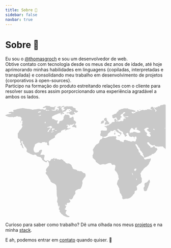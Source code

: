 ```yaml
---
title: Sobre 👥
sidebar: false
navbar: true
---
```

# Sobre 👥

Eu sou o [@thomasgroch](sobre.md) e sou um desenvolvedor de web.  
Obtive contato com tecnologia desde os meus dez anos de idade, até hoje aprimorando minhas habilidades em linguagens {copiladas, interpretadas e transpilada} e consolidando meu trabalho em desenvolvimento de projetos {corporativos à open-sources}.  
Participo na formação do produto estreitando relações com o cliente para resolver suas dores assim porporcionando uma experiência agradável a ambos os lados.  

<svg xmlns="http://www.w3.org/2000/svg"
	class="fill-current text-red-500"
	style="height: 356px; width: 100%">
	<g fill-rule="evenodd" opacity=".2"><path d="M767.763 307.928c.877-.075 2.076-.866 2.817-.149a5.908 5.908 0 01-2.817 3.115c-.618.272-1.433.173-2.076.445-1.236.507-1.89 1.793-2.965 2.67-1.075.878-2.373 1.533-3.423 2.225-1.05.693-2.471 2.003-3.707 1.039.1-1.743 1.94-1.719 2.373-3.115 0-1.039-.915-1.15-.89-2.225 2.063-1.805 5.3-3.103 5.783-6.824.222-1.644-1.112-5.191.89-5.34 2.36-.185 1.025 2.386 1.235 3.709.253.566.55 1.112.89 1.631.444 1.298.407 2.473 1.89 2.819zM753.368 316.828c-.828 2.472-4.435 3.782-6.832 5.352-.73.482-1.335 1.582-2.224 1.928-1.162.458-2.472.31-3.707.89-1.965.915-3.435 2.72-5.202 3.857s-4.238 2.67-6.178 2.818c-2.2.161-6.252-1.236-3.558-3.263a38.63 38.63 0 014.942-2.472c4.213-2.126 10.156-3.548 13.591-6.094 1.977-1.434 3.707-2.967 5.635-4.154.914-.642 2.532.965 3.533 1.138zM727.656 217.518c.47-.123.457.235.741.297-.173 2.114-1.458 3.51-4.151 3.263-1.236-.11-3.324-1.013-3.41-1.631-.272-2.126 5.498-.816 6.82-1.929zM720.428 227.605c1.075.31 5.844 3.708 4.3 5.192-.828.84-1.903-.445-3.262-.742-1.817-.395-3.213.087-4.448-.89-1.236-.976-1.755-3.51-3.262-4.944a6.695 6.695 0 00-4.152-1.484c-2.347.248-2.323 2.955-4.448 4.154-2.026-.223-3.225.37-4.745-.149s-2.47-2.62-3.855-2.818c-1.383-.198-5.078 2.472-5.634.148-.457-1.854 2.471-2.472 2.67-3.708.197-1.236-1.15-3.288-1.78-3.857-.705-.42-1.45-.768-2.224-1.038-.754-.457-1.347-1.323-2.224-1.78-3.101-1.62-7.858-.964-9.057-3.56-.21-.457.124-.964-.148-1.632-.272-.667-1.52-1.075-1.928-1.78-1.05-1.817-.321-4.487 1.483-4.746 1.804-.26 4.819 1.767 5.19 2.966.197.63-.137 1.348 0 2.077.135.73 1.482 3.016 2.668 3.115 1.532.136 2.471-2.25 3.855-3.115a7.325 7.325 0 013.855-1.236c1.236.099 2.113 1.088 3.559 1.632 1.038.395 2.335.543 3.558.89 1.223.346 2.014.939 3.114 1.335 3.534 1.236 7.734 2.04 9.65 4.314.519.618.506 1.545 1.235 2.225.73.68 4.065 1.236 4.152 2.67.074 1.075-1.409 1.137-1.483 2.225-.198 2.25 2.842 2.126 3.36 4.536zM723.097 273.477c.296 1.484-.779 2.472-1.038 3.709-.321 1.47 0 3.374-.593 4.944-.68 1.792-2.385 3.548-3.707 5.785a19.579 19.579 0 01-4.152 5.204c-.939.742-2.05 1.236-2.965 1.928a43.54 43.54 0 00-3.855 4.005c-1.334 1.422-2.965 2.473-4.003 3.709-1.532 1.767-2.286 4.61-4.943 4.944a15.71 15.71 0 00-4.3.593c-2.199.878-3.706 2.473-4.744 2.473-1.038 0-2.212-1.348-3.262-1.484-1.05-.136-2.125.903-3.855.89a8.214 8.214 0 01-2.076-.741c-2.125-.668-4.448-.643-4.744-2.967-.16-1.236.803-1.83.741-2.967-.062-1.137-1.174-1.421-1.63-2.373a2.473 2.473 0 00-.742-2.967 2.992 2.992 0 01.593-2.076 19.69 19.69 0 00-2.966 1.236c-1.074.655-1.853 2.15-3.113 1.928-1.174-.42-.272-1.582-.445-2.472a13.067 13.067 0 00-2.471-4.302 21.185 21.185 0 00-5.041-1.928c-4.584-.717-7.513 1.73-11.12 2.077-.927.086-1.94-.149-2.818 0-2.977.519-6.301 2.892-8.167 4.45-3.064.309-6.178-.63-9.353.296-3.175.927-4.942 3.548-9.786 2.819-.964-.829-2.669-1.237-2.669-2.67 0-1.138 1.68-1.867 2.224-2.67a10.51 10.51 0 001.631-4.166c0-.989-.667-2.163-.593-3.412 0-.964.593-2.015.593-2.966 0-1.323-.828-2.473-1.038-3.857-.074-.507.075-1.162 0-1.792a13.207 13.207 0 01-.444-2.225c.197-.977 1.346-1.088 1.63-1.929.47-1.384-.568-1.607-.592-3.275 0-1.175.89-1.743 1.495-3.264.271-.704.284-2.015.58-2.472a7.721 7.721 0 012.67-1.483c2.273-1.113 4.089-3.19 6.387-3.56.58-.1 1.36.074 1.78 0 1.346-.235 3.039-1.36 4.942-1.78 1.902-.42 3.397-.26 4.757-1.039a12.359 12.359 0 004.151-4.45c.68-1.631.482-3.003 1.78-3.56a11.869 11.869 0 011.927-.148 9.13 9.13 0 002.669-1.335c1.038-.927 1.235-2.472 2.372-3.412a21.276 21.276 0 013.41-2.225 6.04 6.04 0 012.372-.593c2.101.173 3.065 3.103 5.338 2.472.816-.21 1.644-1.94 2.385-2.979 1.062-1.52 1.853-3.548 3.707-4.005 1.495-.358 3.175.581 4.003-.742.185-.939-.704-1.495 0-2.076 1.73.099 4.658 2.472 7.265 2.472 1.409 0 4.028-1.533 4.3.593.123.94-1.063 1.706-1.335 2.67-.197.68.297 1.051-.148 1.78-1.235.47-2.471.717-2.471 2.077 0 1.694 2.397 2.472 3.855 3.412 1 .63 1.841 1.607 2.372 1.928.532.321 1.236.396 1.483.593.964.63 1.643 2.052 2.965 2.09 1.322.036 3.015-1.892 3.855-3.709.989-2.138 1.038-4.734 1.483-6.972.148-.754.68-1.483.89-2.225.568-2.027 1.346-4.771 3.113-5.5 1.767 1.879 2.373 5.537 2.088 8.652 1.236.903 3.262.606 3.559 2.67.099.717-.358 1.632-.297 2.374.1 1.236 1.026 2.348 1.236 3.424.297 1.978-.321 3.61.593 5.043 1.161 1.817 3.435 1.755 4.942 3.709.063.93.316 1.84.742 2.67.136.457 0 1.236.148 1.483.482.989 1.767 1.1 2.224 1.928.222.408.16 1.236.445 1.929a17.627 17.627 0 002.076 2.966c.682.875 1.254 1.83 1.705 2.843zM689.118 316.531a9.431 9.431 0 01-3.706 5.192c-1.335.94-5.598 2.818-6.08.148.171-1.7.588-3.365 1.236-4.944 1.05-2.077 2.175-.717 3.855-.445 1.68.271 3.3-1.002 4.695.049zM677.541 100.681c.605 1.78 1.013 3.536 1.483 5.192-1.644 2.04-4.869 1.236-7.278 2.373-1.124.52-1.446 2.386-2.471 2.67-.877.235-1.557-.754-2.372-.741-2.126 0-3.176 3.572-5.783 2.67-1.495.89.062 4.301-1.78 4.598-1.309.21-2.025-1.483-2.816-2.472-.964-1.236-2.335-1.953-2.373-2.967-.037-1.014 2.126-2.83 2.818-3.56.692-.73 2.47-2.583 3.558-2.818 1.977-.433 3.991.185 5.498-.445 1.298-.557 1.372-2.608 2.076-3.115a9.103 9.103 0 011.792-.594 5.403 5.403 0 002.076-5.933c-.495-1.656-3.238-3.473-1.483-5.5 2.632.284 6.091 2.867 6.524 5.5.16 1.026-.396 2.052-.297 3.115.223.696.5 1.374.828 2.027zM678.134 84.5c-.334.755-1 .594-1.63 1.039-.631.445-1.323 1.792-2.077 1.928-1.235.223-2.47-1.174-3.706-.89-1.384.322-.581 1.397-1.038 2.67-1.236-.26-3.213-1.62-3.275-2.966 0-.853 1.075-1.373 1.347-2.374.445-1.693-.704-2.546-1.347-4.153.021-.157.071-.308.149-.445 1.458-.297 4.3 2.472 7.574 2.967 2.113.346 3.88.197 4.003 2.225zM672.648 235.183c.148 1.236-2.002 1.087-2.224.296.037-.964 1.952-1.26 2.224-.297zM662.257 72.028c1.47.779 5.029 2.534 2.471 4.154-1.47-.557-3.052-2.473-2.471-4.154zM655.424 228.656c1.705-.927 3.559-2.954 6.536-1.929-.655 1.842-2.879 1.805-4.3 2.67-1.42.866-2.631 2.361-4.448 2.473a1.409 1.409 0 00-.593-.594c-.012-1.607 1.631-1.99 2.805-2.62zM651.433 200.732c1.742 0 3.386-.531 4.597.148-.223 3.709-5.98.89-9.786 1.484-.803.123-1.05.754-1.928.445a3.2 3.2 0 012.817-2.67c1.075-.1 2.682.593 4.3.593zM652.904 205.343c.16 2.052-2.632 2.274-3.41 3.856 1.235 1.892 1.704 4.525 3.113 6.181 0 1.125.235 2.608-.445 3.115-2.99.569-4.596-4.796-5.782-6.687-2.286.42-.198 7.738-3.262 6.835-1.495-.445 0-2.534-.297-4.153-.272-1.422-1.68-1.718-1.779-2.83-.086-.915 1.013-1.892 1.334-2.819.47-1.347.173-3.943 1.78-4.005.79 0 1.853 1.669 2.372 1.78 1.767.445 3.88-1.768 6.376-1.273zM647.418 227.457c-.544 1.125-3.596.58-3.855-.445.519-1.15 3.595-.816 3.855.445zM644.6 231.017c-.172.221-.371.42-.593.593-1.124-.358-2.335-.63-2.668-1.78.827-1.211 3.224-.26 3.261 1.187zM639.102 197.926c.42.878 1.68 1.805 1.631 2.373-.099 1.113-2.335 1.064-2.817 2.225-.482 1.162 0 1.15-.148 2.819-.63 1.236-2.298 1.495-2.817 2.966-.63 1.768.098 4.055-1.335 5.353-.988 0-2.063.853-3.262.741-1.198-.11-2.533-1.903-4.608-1.928-.791 0-1.718.507-2.472.458-.753-.05-1.149-.63-2.075-.89a25.677 25.677 0 01-2.67-.446c-1.012-.63-.864-2.41-1.235-3.411-.37-1.001-1.569-1.57-2.224-2.967-.964-2.027-1.384-6.564 1.236-6.971 1.038-.174 2.1.63 2.817.445 1.433-.347 1.235-2.2 2.372-2.967.667-.433 1.878-.247 2.817-.594a6.389 6.389 0 002.373-2.076 11.99 11.99 0 011.927-2.472c.927-.606 1.78-.618 2.471-1.237 1.94-1.483 2.002-3.547 3.559-5.352 1.322-1.508 3.398 1.459 3.558 2.67.742.952 2.187 1.236 2.817 2.225-.877 2.608-3.336 2.843-2.817 6.527.196.87.5 1.713.902 2.51zM640.585 227.308c-.754 1.064-3.36-.086-4.3 1.039-1.544 0-3.101 0-3.41-1.335.445-1.088 1.853-.346 2.965-.445 1.792-.16 4.275-1.422 4.745.741zM630.503 226.715c-1.298 1.385-3.225.396-4.943.148-1.717-.247-3.113-.11-4.744-.296-2.076-.235-3.954-1.385-5.931-1.632-1.236-.148-2.471.173-3.559 0-1.334-.198-6.313-2.089-6.388-3.412-.074-1.322 2.237-1.755 4.3-1.483 2.67.346 4.448 2.707 7.87 2.225.816-.111 1.422-.704 2.225-.742 1.73-.061 3.447 1.237 5.486 1.039.445.47.148.877.16 1.631 1.767.928 4.61.767 5.524 2.522zM611.512 208.717c3.768 0 3.768 5.86 0 5.86-3.769 0-3.707-5.86 0-5.86z"/><path d="M606.013 208.013a6.18 6.18 0 012.076 2.966c0 1.051-1.618.99-2.076 2.374-.692 2.138.31 4.549-.89 5.636a6.756 6.756 0 01-2.965.297 43.34 43.34 0 01-7.129-6.675 16.4 16.4 0 01-2.372-2.67c-.766-1.41-1.05-2.979-1.928-4.302-.877-1.322-2.211-2.002-2.965-3.263-.618-1.038-.68-2.472-1.334-3.412a15.46 15.46 0 00-2.373-2.076c-.47-.482-.741-1.236-1.235-1.78-1.866-2.238-5.45-3.412-5.635-6.688.766-.865 1.545.334 2.966.594.926.173 2.014-.074 2.669.148 1.346.457 2.273 2.559 3.706 3.708.803.643 1.854 1.088 2.67 1.78.815.693 1.519 1.793 2.223 2.225.964.594 2.298.977 3.559 1.78 1.717 1.088 4.781 2.225 5.19 4.463.098.556-.26 1.483-.15 1.928.21.779 1.236 1.113 1.78 1.78.544.668.877 2.064 1.928 2.237 1.05.174 1.161-1.199 2.285-1.05zM535.98 176.838c1.236.42 5.536 5.6 4.3 8.467a3.373 3.373 0 01-3.261 1.632c-2.94-.47-2.373-7.009-1.483-9.654a.73.73 0 01.445-.445zM450.504 256.407c-.989 2.311-1.557 4.833-2.373 6.823-.296.73-.914 1.236-1.235 1.928-1.075 2.472-1.47 6.49-3.423 7.578-1.329.536-2.726.886-4.151 1.038a4.226 4.226 0 01-3.855-2.967 21.802 21.802 0 01-.149-2.67c-.173-1.236-.89-2.212-.74-3.56.333-3.028 3.273-4.487 3.41-6.971.11-1.88-.952-3.709-.742-5.637a6.7 6.7 0 011.927-3.857c1.372-1.026 3.225-.915 4.597-1.631a11.467 11.467 0 003.558-2.67c.717-.928.754-1.978 1.335-2.67.395-.483 1.297-.606 1.779-1.237.482-.63.334-1.495 1.038-2.076 2.063-.878 2.656 2.892 2.978 5.488.184.683.329 1.377.432 2.077-.21 1.236-1.52 1.421-1.928 2.225a23.951 23.951 0 01-2.458 8.789zM422.308 18.443c-.433-1.607 2.607-1.348 2.076.148a1.618 1.618 0 01-2.076-.148zM404.058 107.196c.062-1.237 2.867-1.682 3.41-.594-.185 1.212-2.829 2.027-3.41.594z"/><path d="M411.04 111.967c.53-1.644 1.569-2.769 1.63-4.005.087-1.595-.605-2.794-.741-5.043-2.743-1.657-4.782 1.532-7.562 1.236-1.705-.21-2.928-2.213-4.744-1.929-1.001.149-1.495 1.447-2.472 1.632-2.125.396-3.088-1.693-5.337-.89-3.176-2.472-4.597-6.366-5.338-10.84-1.73-2.275-4.374-.42-5.634 1.038-.779 0-1.755-.433-1.928.445-.58 2.744 3.88 3.04 3.855 4.944 0 1.236-1.742 1.1-2.47 1.916-.73.816-.273 1.669-1.335 2.225-2.929.359-3.892-1.236-3.855-3.857-1.236-1.916-2.854-3.312-4.003-4.944a5.984 5.984 0 01-1.236-2.373c.09-.788.14-1.58.148-2.374-.321-1.421-2.965-2.472-4.596-3.263a27.314 27.314 0 01-5.19-2.67c-.877-.742-1.235-2.04-2.075-2.472-.84-.433-1.483-.334-2.076-.742-.816-.569-.68-1.52-1.78-1.78a2.15 2.15 0 00-1.779 1.038c-.729 3.24 1.916 3.462 3.114 4.945.828.989 1.236 2.472 2.076 3.115.84.643 2.113.569 3.262 1.038.73.547 1.424 1.141 2.076 1.78 1.42.865 3.706 1.014 3.855 2.67-.878.594-2.88-.877-3.559.594-.173.964.766 1.458.741 2.373a3.077 3.077 0 01-3.113 2.818c-.148-.865.778-1.582.741-2.472-.062-1.891-3.855-4.771-5.782-5.637-.902-.408-2.002-.432-2.817-.89a21.254 21.254 0 01-4.943-4.005c-1.062-1.409-1.964-4.017-4.3-3.856a7.165 7.165 0 00-2.47 1.335c-.767.365-1.51.778-2.225 1.236a5.176 5.176 0 01-2.372 1.236c-1.866.086-3.447-1.385-5.041-1.038a4.201 4.201 0 00-1.631 1.236c.095.787.145 1.58.148 2.373-.482.84-1.915.779-2.965 1.335a20.427 20.427 0 00-4.152 3.708 5.142 5.142 0 00-1.63 2.077c-.075.494.42 1.422.296 2.077a7.07 7.07 0 01-2.373 2.818c-.519.358-1.235.408-1.779.742-1.174.692-1.693 1.594-2.669 1.78-2.594.482-7.302-.52-7.265 2.225 0 1.841 2.471 1.841 4.003 1.78 2.1-.075 3.88.445 5.042.16a21.46 21.46 0 002.47-1.483c.532-.235 1.088-.247 1.483-.445.89-.445 1.384-1.174 2.076-1.483a18.403 18.403 0 015.338-1.236c2.002-.112 4.09.21 6.672 0 .927-.075 1.829-.668 2.817-.742 1.619-.124 3.707.643 5.041.593.902 0 1.915-.914 2.966-.89a3.04 3.04 0 012.668 1.632c.124.433-.247 1.125-.148 1.78.173 1.075 1.1 1.52 1.038 2.225-.074.927-2.397 2.175-2.076 3.263.21.705 1.866 1.434 2.67 1.929a9.623 9.623 0 003.261 1.335c.84.098 1.582-.235 2.372-.149 1.466.225 2.875.729 4.152 1.484 1.396.976 1.236 2.558 2.817 3.115.692.234 1.94.11 2.817.296 2.162.47 3.707 2.262 5.338 2.077 2.471-.297 1.347-2.633 1.63-4.302.631-3.795 8.032-3.622 9.502-1.038 1.088.284 2.027 0 3.262.445.717.235 1.236 1.014 1.928 1.236.692.223 1.235-.074 1.927 0 2.842.321 5.425 2.472 7.871 2.077 1.557-.223 2.681-1.681 4.152-1.78 2.841-.173 4.658 2.113 7.722 1.038 2.212-1.125 1.705-3.461 2.483-5.822zm-41.257-82.239c-1.334 2.028-5.634 2.263-6.968 4.747a5.33 5.33 0 00-.593 2.967c.358 1.409 3.46 1.792 3.558 3.263.173 2.472-3.805 2.188-4.3 4.314-.222.964.47 2.25.297 3.115-.309 1.558-1.804 1.1-3.707 1.928-.976.42-1.915 1.966-2.965 2.077-1.05.111-1.57-.568-2.224-.445-.976.186-.643 1.385-2.076 1.632-1.137.198-3.138-1.026-3.262.445-.086.94 1.792 1.446 2.965 1.335.94-.087 1.62-.73 2.472-.742 1.754 0 2.903 1.298 4.003 1.335 2.545.074 5.041-2.348 7.722-2.076 1.236.123 1.928.976 2.817.89 1.434-.136 2.644-1.793 3.707-2.374-.445-2.472 0-5.797 2.372-5.933 1.607-.1 4.016 2.744 4.3 0a2.336 2.336 0 00-2.224-2.225c-.852 0-1.977 1.693-2.669.297 0-1.36 1.532-1.002 2.373-1.335.63-.248 1.075-.94 1.779-1.237 3.534-1.236 8.426 1.236 9.798-1.78-3.126-2.67-8.464.977-12.022.742a4.868 4.868 0 01-4.003-2.67c-.149-.457 0-1.075-.149-1.928-.148-.853-.63-1.941-.593-2.473.148-2.682 6.82-3.189 6.82-6.526-1.235-1.236-5.004-1.014-6.177.296-.457.458-.433 1.41-1.05 2.361zM473.955 18.74c-.544-.519-2.36-.716-3.114-1.928-.902-1.446-.778-3.387-2.965-2.967 0 .174 0 .42-.148.445-.21 3.24 4.522 4.067 4.448 6.675 0 1.373-1.483 1.52-1.038 3.115a3.091 3.091 0 002.817-5.34zm-28.64 62.498c0-1.644 2.174-2.57 4.608-2.472 1.026-.766.358-3.152-.593-3.708-3.843-.84-5.881-.272-8.316 1.483-1.161.84-2.47 1.422-3.113 1.928a3.845 3.845 0 00-1.335 2.374c.1.914 1.409 1.458 1.928 2.67.26.63.21 1.409.445 1.928.655 1.434 2.31 2.361 3.558 3.56.89.853 3.36 2.695 3.41 3.708.05 1.014-.766 1.039-1.038 1.929a11.303 11.303 0 00-.444 3.708c.333 1.632 2.014 1.681 3.558 2.373 1.545.693 3.015 1.892 4.609 1.929a6.238 6.238 0 004.448-1.484c.741-5.142-3.274-5.537-4.003-9.209.346 0 .16-.432.444-.445.977-.47 2.472.754 2.966-.445 0-1.755-2.212-3.065-4.448-2.225a3.5 3.5 0 01-.89-2.373c-1.693-1.038-5.856-3.226-5.795-5.229zm117.083 60.718c-.828-.148-1.804 1.05-2.67 1.335a24.85 24.85 0 01-4.003.742c-2.977.21-5.399-.594-5.04 2.966-.458 1.595-2.15 1.62-3.263 2.374-1.42.964-2.47 2.905-4.003 4.45-.754.754-1.84 1.236-2.471 1.928-.63.692-.741 1.52-1.334 2.077-1.582 1.495-3.954 1.619-5.042 3.708 0 2.472 1.174 4.339.89 6.675-.124 1.063-.927 2.015-1.038 3.115-.111 1.1.383 1.965.148 2.967a6.613 6.613 0 01-1.235 1.483c-.408.593-.58 1.384-.89 1.78-.494.643-1.322 1.088-1.791 1.632-.754.89-.915 1.532-1.631 1.644-3.25.47-4.053-5.724-5.486-8.32-.668-1.235-2.014-2.274-2.67-3.708-.765-1.668-.988-3.708-2.075-5.649a36.123 36.123 0 01-2.817-4.944c-.531-1.41-.989-3.19-1.483-4.747a25.436 25.436 0 01-1.235-5.043c-.124-1.928.37-3.115-1.236-3.857-1.433.334-2.076 1.78-3.707 1.78-1.63 0-5.832-2.744-4.596-5.204-1.038-1.47-3.707-2.274-5.634-4.005-1.137-.989-2.175-3.362-4.152-3.56-.6.047-1.196.146-1.779.297-1.236.111-3.484-.111-4.942 0a31.84 31.84 0 01-6.178.296c-1.458-.16-3.25-.445-4.745-.593-1.903-.198-4.423-.643-5.498-1.632-.655-.605-.914-2.558-2.076-2.818-1.371-.321-2.125.742-3.41 1.038a8.646 8.646 0 01-6.82-1.78c-1.298-.865-2.472-1.31-3.41-1.928-2.25-1.508-2.657-6.057-6.08-6.094-1.235 0-3.089.73-3.262 2.077-.11.94 1.125 2.695 1.631 3.411 1.668 2.35 4.72 3.227 5.635 6.379.617.235 1.865-.544 2.47.148.57 1.36 0 3.87 1.335 4.45 6.178 1.014 7.933-2.36 10.688-4.747 1.594 1.051 1.075 1.966 1.63 3.115a4.943 4.943 0 002.472 2.473c.741.284 1.705 0 2.817.445.704.272 3.62 3.04 3.707 4.017.086.977-1.928 3.844-2.471 4.598-.653.53-1.25 1.127-1.78 1.78-.21.52-.148 1.607-.296 1.929a14.112 14.112 0 01-2.372 2.076 30.224 30.224 0 01-2.472 1.929 11.418 11.418 0 01-2.47 2.076c-1.978.73-3.856.42-5.487 1.484-1.075.704-1.075 2.274-2.372 3.115-1.297.84-3.707.877-5.634 1.78-1.236.568-2.014 1.693-3.114 2.076-.445.161-1 0-1.495.149-.988.247-1.89.952-2.817 1.236-.729.185-1.507.099-2.224.297-2.286.667-4.386 2.99-6.672 1.631-1.087-2.472-1.236-5.649-2.471-7.874-.643-1.125-1.915-1.483-2.373-2.67-.061-.952 1.088-.692 1.236-1.483-.37-1.607-1.89-2.361-2.817-3.709-.445-.667-.667-1.606-1.236-2.373-1.767-2.571-5.263-3.918-5.93-7.132-.186-.878 0-1.558-.149-2.225a8.468 8.468 0 00-1.779-3.115 18.091 18.091 0 01-2.372-2.077c-.433-.643-.532-1.545-.89-2.225a24.72 24.72 0 00-5.93-7.12c-1.236.173-2.472.26-3.114 1.038a22.91 22.91 0 002.47 5.192 29.966 29.966 0 012.818 4.747c.235.618.185 1.434.445 2.076.926 2.35 3.867 3.078 4.448 5.798.395 1.817-.087 3.078.445 4.944.53 1.867 3.089 2.781 4.151 4.45.865 1.372.877 3.3 1.483 4.599.89 1.903 3.373 2.731 5.19 4.005a44.49 44.49 0 014.15 4.153c.792.717 1.891.853 2.077 1.632.247 1-.42 1.347-.594 2.225 1.137 1.236 2.25 3.387 4.152 3.572.778.074 1.78-.717 2.965-.902.606-.087 1.236.098 1.78 0 .79-.149 1.482-.841 2.384-1.039 1.508-.321 3.275-.198 5.19-.445 1.915-.247 3.052-1.767 4.448-1.335 1.52 1.669.432 3.573 0 5.192-.148.569-.148 1.15-.297 1.632-.803 2.645-2.903 4.598-3.855 6.971-.296.73-.247 1.62-.593 2.374a29.95 29.95 0 01-5.202 6.675 29.314 29.314 0 01-2.965 2.966c-1.063.878-2.36 1.348-3.558 2.225a32.02 32.02 0 00-6.524 6.527c-.643.89-.964 1.928-1.631 2.67-.964 1.075-2.471 1.607-3.262 2.67a30.415 30.415 0 00-1.78 3.857c-.815 1.693-2.47 2.843-2.223 5.191.11.903.914 1.459 1.235 2.374a10.079 10.079 0 01-.148 4.598c.84 2.027 1.445 4.29 2.965 5.637.186 3.003-.247 5.92 0 8.455.16 1.619.791 2.806.149 4.301a13.954 13.954 0 01-4.004 4.45c-1.396.903-3.546 1.137-5.053 2.238-1.05.754-1.903 2.089-2.966 2.966-1.754 1.459-4.151 2.819-4.3 4.302.151 1.027.45 2.026.89 2.967.58 2.2 1.15 5.352.148 7.725-1.075 2.571-6.523 2.028-7.129 4.747-.185.828.358 1.483.297 2.373a20.167 20.167 0 01-1.483 4.302c-.655 1.236-2.15 1.78-3.114 2.818-1.235 1.31-1.828 3.214-3.126 4.599a44.486 44.486 0 01-6.388 5.488 18.615 18.615 0 01-8.649 3.115c-1.804.136-3.706-.42-5.634-.148-.692.099-1.458.741-2.372.89-.531.086-1.087-.1-1.631 0-.927.16-1.804.89-2.669.89a5.24 5.24 0 01-4.448-4.599c0-.877.754-1.718.741-2.472-.012-.754-1.235-2.138-2.075-3.869-.84-1.73-1.236-3.535-2.076-4.944-.84-1.41-2.138-2.139-2.817-3.264-1.372-2.287-1.47-4.944-1.928-7.725-.148-.89-.766-1.867-.89-2.98.03-1.336-.019-2.674-.148-4.004a20.236 20.236 0 00-1.779-2.819c-1.05-1.928-1.78-4.437-2.669-5.933-.89-1.496-2.471-2.868-2.669-4.45-.033-1.395.067-2.79.297-4.166.16-1.038.927-1.866 1.235-2.966.173-.73 0-1.57.149-2.374.753-3.4 4.497-4.635 4.015-8.764-.21-1.755-1.445-2.608-1.63-4.598-.087-.927.469-1.743.444-2.67a14.009 14.009 0 00-1.63-4.302c-1.508-3.276-2.472-6.267-4.597-8.751-1.236-1.36-2.73-2.312-3.707-3.56a9.371 9.371 0 01-1.78-3.709c0-.853.656-1.372.89-2.225.31-1.1.334-3.164.742-4.944.51-1.279.81-2.631.89-4.005a6.18 6.18 0 00-3.559-4.018c-2.076-.506-4.2.668-6.82.445-2.25-1.421-2.088-5.167-5.338-5.636-4.275-.63-8.65 1.1-11.577 2.373-1.693.742-3.41 1.867-4.943 1.928-1.532.062-2.792-.741-4.151-.89a23.058 23.058 0 00-5.795.297c-1.705.31-3.25 1.52-4.745 1.632-2.879.222-5.61-2.596-7.413-4.005-1.1-.866-2.237-1.57-3.262-2.374-1.026-.803-2.545-1.396-3.41-2.225-1.174-1.137-1.174-3.102-1.78-4.61-.729-1.768-2.928-3.066-4.596-4.747-1.235-1.236-4.139-3.127-4.448-4.747.053-.894.152-1.785.297-2.67-.075-1.236-1.063-2.04-1.038-2.966 0-1.31 1.569-2.312 1.927-3.412.186-.569.1-1.36.297-2.077.42-1.508 1.408-2.398 1.235-4.61-.086-.878-.84-1.681-.89-2.819 0-.778.52-1.236.446-1.928-.112-1.236-1.755-1.52-1.928-2.967-.173-1.446 1.433-2.744 2.372-4.45.42-.766.655-1.94 1.038-2.472.828-1.236 2.187-1.879 2.817-3.115.47-.915.618-2.287 1.038-2.967.544-.89 1.631-1.36 2.67-2.472.84-.952 1.235-2.089 1.778-2.472.855-.43 1.748-.778 2.67-1.038a11.703 11.703 0 006.078-5.501 6.183 6.183 0 011.236-5.043c.902-1.52 1.569-2.992 3.113-3.857 1.854-1.05 3.596-1.15 4.943-3.115a9.273 9.273 0 001.63-3.708 4.128 4.128 0 00-2.816-3.56c-1.347-.21-3.398 1.026-4.152-.445a9.67 9.67 0 010-2.077c-.173-.977-1-1.656-1.038-2.373-.074-1.397 1.372-2.843 1.78-4.45.555-2.188 0-3.87-.149-6.391 2.076-3.276 6.685-1.644 11.28-1.335.693 0 1.484-.16 2.225-.148 2.73.061 4.868.89 5.782-1.484.418-1.646.568-3.349.445-5.043a11.495 11.495 0 00-3.113-4.153c-1.47-.94-3.608-.532-4.448-2.225.68-2.93 3.966-.495 5.93-1.237 1.001-.358.89-2.089 1.78-2.373.605-.185 1.383.618 2.224.606 1.412-.4 2.76-1 4.003-1.78.951-.643 1.235-1.978 2.076-2.472.624-.253 1.269-.452 1.927-.594a11.12 11.12 0 003.707-2.67c1.235-1.47 1.78-3.288 3.262-3.56 1.989-.358 6.487.396 6.833-1.78.345-2.175-1.83-3.708-1.038-5.933.617-1.768 2.211-1.459 4.448-2.472 1.087.766.766 2.966.89 4.314 1.383 0 4.188-.408 4.447-1.644.334-1.52-2.014-3.078-2.47-4.005-.458-.927-.68-2.757-1.78-2.967-2.261-.433-4.46 3.115-7.278 3.115a4.942 4.942 0 01-4.3-2.818 12.366 12.366 0 01-.148-2.374c-.173-1.236-.902-2.472-.593-4.153 1.137-1.953 3.707-2.262 5.635-3.263a19.423 19.423 0 012.075-1.484c1.335-.494 3.3 0 4.597-.741.827-.47.593-1.236 1.235-2.225.37-.594 1.236-.952 1.78-1.632.345-.482.382-1.236.74-1.632 1.236-1.607 3.646-2.2 4.597-3.856.42-.73-.729-1.014-.445-2.077.482-1.038 2.336-.272 3.41-.445 1.47-.235 2.842-2.027 4.449-2.373 1.606-.346 3.484-.136 5.053-.742.848-.525 1.74-.972 2.669-1.335.309 0 1.236.16 1.63.148.396-.012 1.236-.37 1.928-.445 1.088-.11 2.472.26 3.855.297 2.348 0 4.572-.705 6.524.148 1.026.445.902 1.607 2.224 2.077.823.07 1.65.07 2.471 0 1.458.136 2.966 1.15 4.943 1.335.68.062 1.396-.086 2.076 0a35.82 35.82 0 016.536 2.077c1.742.593 5.424 1.322 5.486 2.966.086 1.953-3.2 2.473-4.597 2.473-2.335 0-5.424-1.36-7.858-.594 0 3.363 3.707 5.897 6.969 5.489.296-1.583-1.878-.705-1.631-2.225 1.482-1.113 3.25.741 5.337.445.816-.223.68-1.397.89-2.225 1.767-1.076 3.979-2.646 6.672-1.484.128-.257.336-.465.593-.593.173-1.632-1.779-2.472-.741-4.017.519-1.051 3.274-.693 3.707.148.21 1.001-.692.902-.593 1.78a2.384 2.384 0 002.372 1.335c1.458-.074 1.742-1.385 3.114-2.077.556-.284 1.371-.309 2.075-.593.705-.284 1.557-1.014 2.224-1.236.668-.223 1.236 0 1.928-.149a18.64 18.64 0 012.471-.89c.902 0 1.532 1.039 2.669 1.237.751-.093 1.495-.241 2.224-.445.729-.075 1.483.086 2.076 0 1.42-.21 2.397-.952 3.57-.89.828 0 2.25 1.162 2.818.593.963-.952-1.236-1.656-.593-2.472 2.273.173 4.695.123 6.98.445 3.386.482 6.586 2.163 9.638 2.225-.284-2.065-2.656-1.471-3.707-2.374a8.654 8.654 0 01-1.63-3.115 17.79 17.79 0 012.075-3.56c1.31-1.236 5.597-1.236 6.82.445.84 1.138.557 2.856 1.78 2.819 1.223-.037 1.606-2.608 2.817-2.67 1 0 1.507 1.656 2.471 1.631 1.236 0 2.088-2.324 3.707-2.373.877 0 1.174.445 2.47.593.928-.605-.308-1.384.15-2.225 1.655-1.236 5.436-.296 7.56-1.038.594-.705-.753-1.236-.147-1.928 1.828-1.236 4.942-1.397 8.018-1.929 1.903-.333 3.707-1.644 5.19-1.78 1.483-.136 3.04.915 4.448.89a8.288 8.288 0 002.669-.593 22.82 22.82 0 012.224-1.335c1.297-.321 2.94.148 4.448 0 1.507-.148 3.002-.779 4.151-.593 1.15.185 1.94 1.322 2.966 1.483 3.126.482 6.35-.47 9.205.297.507.136 1.025.667 1.63.89 1.904.692 3.213.482 3.56 2.818 1.507.532 2.384 1.904 4.15 2.373 1.236.31 2.373-.148 3.708-.148a41.658 41.658 0 015.486.297c.852.136 1.544.754 2.372.89.593.099 1.396-.062 2.076 0 .926.086 1.767.47 2.47.445 1.558 0 2.731-1.434 4.004-1.632.75.019 1.496.118 2.224.297 2.471.21 5.375-.322 7.414.148a14.652 14.652 0 014.151 2.373c.877.668 1.396 1.73 2.224 2.225a8.19 8.19 0 003.559 1.236c.939-.148.988-1.236 1.927-1.631 2.94-.655 8.167.94 10.54-.149.914-.42.74-1.396 1.482-1.928 4.448-.222 8.884.186 13.06.297a33.198 33.198 0 014.3-.149c1.47.26 2.545 1.731 4.003 2.225.977.334 2.694.161 4.152.445.976.186 1.792.78 2.471.89a20.428 20.428 0 004.609-.296c3.398-.272 7.772-.458 11.12.89 1.792.717 2.533 2.163 4.448 2.373 2.743.297 6.981-.235 9.798 0 .588.13 1.182.229 1.78.297.938-.062 1.507-.865 2.668-.89 1.47 0 3.806 2.287 5.943 1.928.915-.63-.74-1.483.149-2.077.89-.593 1.977 0 3.262 0 .704 0 1.569-.358 2.224-.296 1.63.148 3.187 1.607 5.201 2.076 1.904.403 3.86.503 5.795.297a16.056 16.056 0 014.004-.445c.654.214 1.298.462 1.927.742.63.16 1.236 0 1.78.148.543.148.988.593 1.482.742 2.755.79 6.425 1.236 9.34 2.076 1.718.532 3.473 1.595 4.943 1.632.705 0 1.322-.309 2.224-.297 4.485 0 9.761 1.904 9.341 6.095-5.251 1.15-9.637-3.622-15.136-2.226a2.373 2.373 0 00-1.717 1.904c.21 2.584 6.722 2.373 7.265 4.945-1.075.803-2.236 0-3.114.148a10.86 10.86 0 00-4.448 2.373c-1 .94-1.89 3.35-2.965 3.56-1.322.26-3.348-1.31-5.338-.89-.729.149-1.433 1.063-2.075 1.236-1.631.31-3.707-.89-4.745 1.039.544 1.36.21 3.25 1.334 4.005.73.494 1.631.11 2.472.445.84.333 1.618 1.656 2.47 2.373.853.717 1.52.593 1.928 1.335.087 1.1-.432 1.236-.296 1.928.234 1.236 2.174 1.52 2.224 2.374.061 1.075-1.236.84-1.483 1.928-.086.692.803.878.89 1.78 0 .606-.495 1.236-.445 1.928 0 .99.84 1.644.741 2.473a2.299 2.299 0 01-1.334 1.644c-2.842-1.83-5.4-4.34-8.464-6.675-3.064-2.337-8.093-5.34-8.649-10.396 0-.767 1.631-1.372 1.927-2.472a16.892 16.892 0 00-.148-1.78c.1-1.743 1.545-3.424 1.483-4.45-.062-1.026-2.187-3.251-3.262-3.56-.865.457 0 1.347-.148 2.076a2.941 2.941 0 01-2.224 2.077c-2.805.235-3.126-3.622-7.574-2.472a3.709 3.709 0 00-2.373 4.153c.124.655 1.903 1.347 1.78 2.237-.124.89-4.04 1.1-4.943 1.039-2.397-.186-3.632-1.978-5.782-1.929-1.063 0-1.99.89-2.817 1.039-4.67.853-11.602-2.3-13.209 1.78-.222.58-.099 1.335-.296 1.928a22.14 22.14 0 01-1.236 2.077c-.185.457-.148 1.36-.445 2.076-.296.717-3.076 3.177-.593 3.857.593.16.865-.26 1.631-.148 1.236.173 3.398 2.212 4.943 2.225.89 0 2.137-1.014 2.817-1.039 1.371-.061 2.372.829 3.41 1.335 1.038.507 2.471 1.52 3.262 1.484 1.396-.074.729-1.039 2.076-1.484 2.57.767 3.768 3.474 6.177 5.637.89.779 2.212 1.446 3.41 2.472.668.606 2.731 2.213 2.818 2.967.086.754-.569 1.014-.742 1.644-.234.902.322 1.57-.296 2.225-2.372-.878-2.904-3.214-4.596-5.192-.63-.741-1.236-1.619-2.225-2.67-.432-.482-2.001-2.15-2.965-1.78-1.866.705 1.026 3.536 1.483 4.154.988 1.31 2.298 3.065 2.372 4.45 0 .89-.568 2.472-.593 4.005 0 1.026.26 1.953.148 2.818-.27.965-.618 1.908-1.038 2.818-.346 1.088-.432 2.386-.741 3.115a5.597 5.597 0 01-3.867 2.967c-1.236 0-1.767-.952-2.966-.89-1.828.087-2.162 1.768-3.262 3.115.1 1.459.556 1.965.297 2.967-.408 1.582-2.595 1.854-2.471 3.411.123 1.558 2.001 1.73 2.965 2.374a25.135 25.135 0 014.942 4.45c.828 1.05 2.014 3.028 1.928 4.153-.111 1.471-4.337 3.51-6.091 2.967-1.755-.544-1.088-2.102-1.483-3.56-.297-1.125-1.236-1.607-1.631-2.472a16.199 16.199 0 00-.445-1.78c-.89-1.509-2.471-.68-4.3-1.632-1.235-.618-.865-1.928-1.334-3.115-.643-1.595-3.324-2.349-5.486-1.928-1.594.309-2.088 1.644-3.57 1.928-2.176-1.236.456-4.475-2.225-4.747-2.051-.21-3.398 2.942-4.596 3.87-.816.617-2.286.74-2.373 1.63-.173 1.645 1.73 1.311 3.262 1.93 1.532.617 1.545 2.15 2.817 2.224 1.063.074 1.767-1.1 2.818-1.236a7.411 7.411 0 014.448 1.335c-.742 1.792-4.733 3.115-4.745 5.488 0 1.372 1.594 1.607 2.817 2.473 1.038.766 2.397 2.942 3.855 4.45.63.655 1.643 1.087 1.928 1.483.692.977.58 2.176 1.334 2.818.124.816-.37 1.014-.296 1.78.37 1.063 2.014.866 2.372 1.929-.31 2.558.766 4.944-1.335 5.933-.963 4.598-2.05 8.183-5.201 10.692-2.817 2.25-6.549 2.905-9.885 4.005-.877.285-1.582 1.236-2.372 1.484-1.977.68-5.486.272-5.635 2.67-.074 1.236 1.508 1.903 1.631 3.115.099 1.748-1 3.34-2.668 3.869-.865.099-2.719-.507-2.818-2.077-.11-1.768 2.2-2.472 2.373-3.56.309-1.891-1.631-3.708-3.855-3.56-1.952.148-6.413 4.08-6.524 6.18-.087 1.608 3.188 4.945 4.3 5.934 4.164 3.708 8.649 5.871 7.858 14.833-1.038 2.262-3.707 2.757-5.782 4.005-1.594.952-2.373 3.906-5.054 4.154-1.075-.371-.445-2.04-.741-2.819-.408-1.063-2.471-1.582-3.855-2.67-1.088-.89-1.545-2.299-2.373-3.127-1.038-1.026-2.594-1.236-3.855-1.928-.803-.445-1.42-1.966-2.224-1.929-1.31 0-.852 1.31-1.235 3.412-.383 2.101-1.841 3.708-1.335 6.094.21.989 1.458 1.805 2.076 2.818 1.026 1.681 1.174 3.709 2.224 4.599.865.492 1.756.938 2.669 1.335 1.57 1.124 4.337 3.56 4.942 4.944.643 1.558 0 3.4.445 5.043.494 1.904 2.978 3.264 1.483 5.192a12.032 12.032 0 01-3.855-1.928 11.852 11.852 0 01-4.3-4.45 13.597 13.597 0 01-1.236-1.78c-.519-1.323-.407-2.831-.89-4.45a13.894 13.894 0 00-3.261-4.747c-1.038-.989-2.891-1.557-2.966-2.967-.11-1.99.668-4.338.594-6.675 0-.506-.359-1.026-.445-1.631-.149-1.138.11-2.473-.149-3.573a16.95 16.95 0 00-1.334-2.67 26.867 26.867 0 01-1.236-2.818c-.605-1.718-1.235-5.031-2.668-5.192-1.434-.16-2.966 2.794-4.943 2.819a2.718 2.718 0 01-2.47-1.78c-.186-.915.469-1.83.444-2.819 0-1.99-1.47-2.756-2.471-4.153-.433-.569-.544-1.36-.89-1.78-.667-.803-1.964-1.236-2.817-2.077a11.693 11.693 0 01-2.076-2.67c-.47-1.162-.593-2.67-1.532-2.818h.013zm-149.876 97.084c.68-1.088 1.545-4.153 0-4.944h-.296c-.668 1.285-1.372 4.264.296 4.944zm-2.076-31.026c.507-1.026 1.68-2.114 1.483-3.412-.432-2.855-5.77-1.446-6.376.593-.407 1.373.248 2.473-.296 3.857.58 1.1 2.05 1.31 3.867 1.236.989-.494.853-1.335 1.31-2.274h.012zm-9.044 15.29c.58-1.087-.94-1.804-1.236-2.966-.296-1.372.334-2.98-.89-3.709h-.407c-1.112 2.436.445 6.44 2.52 6.675h.013zm20.77-132.87c4.016-.728 2.187-4.128.148-5.34-1.544-.926-3.398-1.73-5.19-2.83-1.05-.643-5.016-1.842-5.04-3.115-.025-1.273 2.953-1.854 1.779-4.301-2.027-.495-6.858.284-6.524 2.472.185 1.236 1.717.58 2.076 1.928-1.458.52-3.225 1.879-4.745 1.644-1.816-.284-2.286-2.472-3.262-3.857-1.408 0-2.347-1.372-4.003-1.236-1.656.136-2.669 2.72-3.558 4.018a14.151 14.151 0 00-1.483 1.631c-.148.371 0 .952-.148 1.484-.507 1.644-1.94 2.25-1.78 3.708.16 1.459 1.532 1.867 1.631 2.967-.099 1.137-1.927.544-1.779 1.928 2.657 2.188 2.805-1.038 4.152-1.483 1.087-.371 3.212.296 4.596 0 1.112-.248 1.99-1.31 3.262-1.78a9.14 9.14 0 012.817-.594c4.72-.197 7.772 2.88 11.874 2.967a32.111 32.111 0 005.165-.21h.012zm80.424-14.548c-.556-1.125-2.163.321-1.483 1.335a1.235 1.235 0 001.47-1.335h.013zm-34.597 6.082c2.397-.458 0-4.302-1.779-3.857-2.347.655.16 4.178 1.792 3.869l-.013-.012zM572.603 57.33a5.33 5.33 0 00-1.482-5.044c-1.705.297-.47 2.077-.593 3.128-.161 1.47-1.73 2.472-1.631 4.005-.569.667-1.545.927-1.631 2.077.939.655 1.359-.507 2.075-1.237 1.162-1.026 2.892-1.656 3.287-2.93h-.025zM533.745 5.834a5.67 5.67 0 00-3.262 1.237c-.556.296-1.693.457-1.335 1.335 1.433-.235 4.263-.878 4.597-2.572z"/><path d="M353.165 99.198c1.544-1.236 4.942-.408 7.117-.445-.396 1.137-.457 2.608-1.335 3.263-2.434-.432-4.695-1.001-5.782-2.818zM342.329 91.336c2.039-2.126 4.176-1.001 3.41 3.115-.482 1.236-2.607 2.88-3.558 1.05.236-1.375.286-2.776.148-4.165zM345.294 86.577a1.978 1.978 0 01-1.038 2.225c-1.952-.346-.47-3.856 1.038-2.225zM327.193 59.717c.173 1.421-1.767 1.977-1.483 3.56-2.038 1.594-5.436.778-8.76 1.236-1.507.197-3.163 1.693-4.744.445-.371-1.002 1.322-1.138 1.482-2.077-.11-.878-1.235-.754-1.482-1.483.432-1.162 1.779-1.385 1.63-3.128.828-.902 2.472-.556 2.67-1.78a2.472 2.472 0 00-1.335-2.373c-.482-.272-1.236-.148-1.78-.445-1.445-.791-1.976-2.472-2.816-2.818.11-1.632-.445-2.806 0-3.87a8.81 8.81 0 013.262-2.818c1.235-.457 2.656 0 3.41-1.038a.976.976 0 01.741.148c0 .94-.79 1.088-.89 1.929.186 1.347 2.558.506 2.818 1.78-.223 1.396-1.47 1.668-1.483 2.67-.012 1 1.804 2.558 2.669 3.708.655.853 1.791 1.496 2.372 2.373.308.71.654 1.404 1.038 2.077.79.704 2.558.828 2.681 1.904z"/><path d="M311.02 54.043c.148 1.112-1.05 1.236-1.483 2.472-.433 1.236.074 2.472-.445 3.263-.519.791-1.68.643-2.471.89-1.866.557-5.474 2.745-6.969.297.223-1.31 1.495-1.582 1.928-2.67 0-.865-.89-1.31-.742-2.225.186-1.125 1.026-.73 2.224-1.236.878-.334 1.236-1.385 2.373-2.077 1.927-1.088 5.387-.16 5.584 1.286zM204.03 20.668c.31 1.31-3.904 3.04-4.299 1.335-.321-1.335 3.225-3.066 4.3-1.335zM199.138 355.283h-2.224a3.411 3.411 0 012.224 0zM192.453 10.124a.716.716 0 01.89 0 .692.692 0 01-.89.593v-.593zM179.257 33.733c0 .816-2.953 2.176-3.274.594a1.162 1.162 0 01.593-1.236c.791-.445 2.644-.161 2.681.642z"/><path d="M135.333 72.177c-1.57.432-3.064.47-3.41 1.78 1.408 2.323 4.176-.507 6.177-.149 1.038.186 1.644 1.607 2.67 1.78 1.689-.01 3.375-.159 5.04-.445 2.953-1.236-.58-5.142-1.927-5.488-2.348-.63-5.77 1.767-8.55 2.522zM125.238 60.89c1.656 0 2.78-4.945 0-4.302-1.866.433-2.31 4.388 0 4.302zm81.906-17.516c1.99-.94 3.707-3.77 5.338-3.412 1.31.285 2.335 4.438 2.471 5.934.136 1.495-.222 2.83-.148 4.301.185 2.473 3.348 2.25 4.942 3.56.402.612.749 1.257 1.038 1.929.754 1.001 1.668 1.001 1.78 2.076.271 2.56-2.323 2.782-2.076 5.637-.532 1.1-1.89 1.038-1.78 2.472.173 2.349 3.534.544 4.449 2.374.494.976-.087 1.718-.445 3.115 1.149 1.372 1.136 3.56-.89 3.56-1.235 0-1.57-1.323-2.817-1.644-.692-.173-1.643-.136-2.471-.297-.828-.16-1.656-.358-2.372-.445-1.83-.222-3.818.309-4.943-.742a48.1 48.1 0 016.376-6.675c.68-.605 2.125-1.013 1.779-2.225-1.236-1.112-2.817.062-4.003.742a13.65 13.65 0 01-4.152 1.928c-2.47.359-5.708-.717-7.71.594-.272 1.125 2.286.68 1.928 2.373a2.952 2.952 0 01-2.67-.445c-.691-.618-.296-1.557-.74-1.928-.767-.63-3.62-.804-4.943-.594a3.448 3.448 0 00-3.113 2.473c1.878.877 4.942-.903 5.634 1.335-1.026 1.854-3.447 2.867-3.114 5.34a3.35 3.35 0 002.076 2.373c.815.148 1.236-.668 2.076-.606.84.062.655 1.039 1.63.903 1.434-.606 2.225-2.621 3.856-2.473 1.964 2.386-1.767 3.548-3.855 4.302-2.373.865-5.462 1.323-7.278 2.077-.951.395-4.534 3.869-5.041 1.236-.358-1.929 1.78-1.372 2.224-2.967-2.298-.445-4.436.989-6.524 1.78-2.978 1.137-8.043 1.854-8.76 5.204-.148.668.296 1.928-.148 2.373-.445.445-2.472.42-3.41.742-1.434.495-2.682 1.545-3.559 1.78-.667.186-1.656.136-2.076.31-1.235.457-1.618 2.051-2.965 3.114-.556.433-1.78.754-2.224 1.236-.766.767-.865 2.683-2.224 2.967-.865.074-1.57-.643-2.373-.148-.098 1.89.668 4.474-.148 6.378a40.561 40.561 0 01-5.93 3.708c-1.236.692-2.36.878-3.856 1.632-1.062.531-2.038 1.805-3.262 2.472-2.829 1.669-6.252 3.647-6.177 7.874 0 .915.47 1.904.593 2.967.074.63-.074 1.236 0 1.928.173 1.545 1.297 3.523 0 4.599-2.002-.816-4.535-1.1-5.931-2.473-.383-1.47.766-2.67.593-4.005a4.833 4.833 0 00-2.471-3.115c-.902-.148-1.73.816-2.669.742-.939-.074-2.138-1.62-3.558-1.78-2.089-.247-3.62.482-5.931.148-2.237 1.236-2.891 3.325-5.634 3.115-.964-.074-1.854-.803-2.966-1.038a18.526 18.526 0 00-4.3-.593c-2.47.173-4.361 1.99-6.524 3.115-1.915 1-4.62 2.237-5.189 4.301-.309 1.113 0 2.683-.445 3.709a18.06 18.06 0 01-1.235 1.928 14.95 14.95 0 00-1.78 11.434 26.359 26.359 0 002.472 5.043 8.227 8.227 0 004.3 2.077 18.885 18.885 0 003.41-.742 33.742 33.742 0 003.855-.593c3.212-1.026 2.57-5.365 5.782-6.836a15.167 15.167 0 015.486-.89 3.326 3.326 0 011.038 2.819c-.35.853-.764 1.68-1.236 2.472-.333.952-.407 2.064-.741 2.818-.445 1.001-1.433 1.73-1.78 2.67-.234.618-.098 1.372-.296 1.929-.346.976-1.643 1.668-1.038 2.67 3.176 1.236 7.018-.359 9.798.148 1.174.21 3.584 1.607 3.559 3.412 0 1.36-1.038 2.237-1.236 3.708-.185 1.866-.951 4.14-1.037 5.637-.136 2.472 3.607 6.712 6.177 6.675 2.818 0 4.473-2.806 7.871-1.335 1.124.494 2.323 2.323 3.558 2.237 1.026-.074 2.583-1.879 3.262-3.115.84-1.52.902-2.794 2.373-3.56 1.47-.767 2.854-.433 4.942-1.236a11.65 11.65 0 002.471-1.484c.717-.494 1.47-1.792 2.372-.89 1.236 1.237-1.445 1.855-.444 3.115 2.05 1.1 3.113-2.027 4.596-2.076 1.061.333 2.062.834 2.965 1.483 1.162.766 1.557 1.83 2.818 2.077.815.16 2.125-.31 3.261-.149 1.52.223 2.472 1.52 3.559 1.484 1.396 0 2.063-1.558 3.262-1.78 2.62-.482 3.595.296 4.744 1.94 1.236.223 1.335-1.495 2.472-.89-.643 1.237.222 1.892.74 2.98.138.516.337 1.014.594 1.483.704.667 2.076.667 3.114 1.335 1.038.667 1.717 1.965 2.965 3.411a9.007 9.007 0 005.19 3.115c1.63.1 2.953-.47 4.3-.296 3.064.383 4.942 1.916 7.129 3.56 1.235.927 2.285 1.557 2.668 2.67.272.779.136 1.805.445 2.67.655 1.854 3.349 2.744 2.373 5.946.444.939 1.445 1.236 2.47 1.928.866.519 1.595 1.632 2.472 1.78.595-.013 1.19-.063 1.78-.148 1.497.202 2.95.653 4.299 1.335.913.221 1.806.519 2.669.89.753.506.852 2.212 1.779 2.67.605.296 1.952-.112 2.965 0 1.594.185 3.707 1.161 5.19 1.236.877 0 1.594-.359 2.372-.297 3.633.284 5.696 4.623 9.205 5.933 1.087.408 2.805.124 3.559.445 1.31.569 2.47 4.599 2.47 6.379.297 5.401-3.842 7.132-6.177 10.692-.494.754-.779 1.928-1.483 2.967-1.42 2.101-3.015 2.472-2.817 6.378 0 1.063.593 2.089.593 3.263a21.332 21.332 0 01-.445 4.599c-.247.976-1.05 1.78-1.235 2.67-.186.89.272 1.607.148 2.373a13.884 13.884 0 01-1.631 3.263c-1.371 2.534-1.668 5.513-4.448 6.527-1.631.606-3.843.272-5.634.89-.73.26-1.644.927-2.471 1.335-2.583 1.236-6.265 2.83-6.97 5.5-.63 2.374.89 4.265.446 6.972a23.795 23.795 0 01-1.78 2.473c-.642.84-.963 1.841-1.63 2.67-.89 1.124-2.274 1.607-2.818 3.115-.185.506-.074 1.112-.296 1.928-.087.297-.63.766-.89 1.335s-.234 1.236-.445 1.632c-.68 1.372-2.693 4.487-4.151 4.944-3.077.865-6.326-1.31-8.451-.89.308 1.483 1.383 1.335 2.075 2.373.362.721.775 1.415 1.236 2.077.667.766 1.235 1.05 1.334 1.928a5.291 5.291 0 01-2.224 4.314 13.76 13.76 0 01-4.3 1.236c-1.1.186-3.929.186-4.448.89-.766 1.026.408 3.585-.148 4.599-1.112 2.175-4.09-.062-5.634.593-.173 1.1.31 2.2 1.235 2.819.927.543 2.348-.174 2.966.89-.309 1.47-1.89 1.668-2.224 3.115 0 1.409.482 1.78.296 2.67-.383 1.915-3.348 1.829-3.262 3.869.124 3.04 5.832 1.792 5.931 4.746 0 1.793-1.63 1.805-2.224 3.56-.321.94.186 1.15 0 1.929-.247 1.05-1.483 1.36-1.483 2.472 0 1.421 2.076 2.979 3.114 4.153a16.498 16.498 0 003.707 3.56c2.088 1.15 5.19.89 6.079 2.98-.284 1.235-1.483 1.581-2.669 1.927h-.296a3.409 3.409 0 00-2.225 0h-2.075c-1.99-.914-4.399-1.508-6.833-2.373-.877-.309-1.866-1.05-2.817-1.483-.717-.322-1.52-.458-2.076-.742-1.235-.667-2.718-2.843-4.003-3.708a20.113 20.113 0 01-2.471-1.335 21.931 21.931 0 01-1.236-2.225c-.482-.68-1.359-1.236-1.927-1.929-1.236-1.644-2.805-3.844-2.818-5.055-.012-1.212 1.137-2.003.742-3.115-.396-1.113-2.644-.828-2.966-2.077-.197-.754.655-2.04.594-3.115 0-.618-1.236-1.47-.742-2.373.494-.903 1.532.086 2.372-.445-.63-2.151 0-5.6-2.075-6.18-1.1.926 1.112 2.99-.742 3.56-1.791-.792-1.383-3.165-1.779-4.945a18.795 18.795 0 01-.89-3.424c.09-.689.14-1.382.149-2.077-.321-2.002-2.546-3.634-2.67-5.637 0-.964.594-1.78.742-2.818.1-.705-.099-1.496 0-2.225.136-.94.655-1.817.742-2.67a23.36 23.36 0 00-.297-5.785c-.37-1.706-1.73-3.164-1.927-5.043-.075-.68.222-1.805.148-2.67-.074-.866-.52-1.607-.593-2.472.028-.897.127-1.79.296-2.67.161-1.867-.358-3.944-.296-5.786 0-.543.309-.951.296-1.483 0-1.533-.531-3.078-.593-4.598-.111-2.819.31-4.821-.148-7.417-.346-1.978-.766-4.944-1.483-6.18-.716-1.236-3.916-3.709-5.486-4.611-1.038-.581-2.285-.779-3.41-1.335-2.471-1.236-7.104-3.708-8.167-6.082-.309-.692-.272-1.607-.593-2.373a31.25 31.25 0 00-2.965-4.314c-1.83-2.794-3.312-6.317-5.19-9.197a37.085 37.085 0 00-2.817-4.301c-.605-.693-2.57-1.335-2.817-2.374-.334-1.372-1.347-3.25-1.236-4.301.21-1.422 2.966-2.572 2.966-3.857 0-1.1-1.47-1.743-1.78-2.67-.753-2.262.445-3.597 1.335-5.488.296-.618.58-1.62.89-2.077.543-.816 1.643-1.05 2.372-1.928.408-.495.655-1.52 1.235-2.225 1.125-1.496 2.953-2.065 3.41-3.412.473-2.795.523-5.645.149-8.455-.26-1.063-1.236-1.953-1.631-2.967-.667-1.792-.828-3.708-2.669-3.708-1.137 0-1.94 1.236-2.669 2.077-.173 1.063-.086 2.2-1.235 2.472-1.693.507-2.336-1.768-4.3-2.374-.779-.234-2.027-.234-2.471-.445-1.434-.642-1.903-2.744-3.41-3.572-1.236-.68-2.348-.433-3.114-1.483a11.699 11.699 0 01-.148-2.967c-1.631-.952-3.003-4.5-4.943-5.34-1.235-.556-3.175-.507-4.744-1.038-.676-.29-1.37-.538-2.076-.742-.909-.101-1.803-.3-2.669-.593-2.94-1.459-4.522-6.18-8.167-6.082-1.545 0-3.052 1.496-4.448 1.483-1.396-.012-3.707-1.112-5.499-1.928-1.791-.816-3.842-1.298-5.337-2.077-1.236-.618-2.064-1.755-3.114-2.237-.815-.358-2.002-.42-2.669-.742a29.382 29.382 0 01-3.113-2.225c-1.125-.778-2.336-1.965-2.373-2.966-.037-1.002 1.063-2.151 1.236-3.264.383-3.535-2.224-6.081-3.855-8.17-1.236-1.558-2.644-2.868-3.855-4.302.067-.69.067-1.386 0-2.077a29.035 29.035 0 01-2.669-3.56c-.877-1.236-2.595-2.472-2.817-3.856-.272-1.67.63-3.14 0-4.76-1.05-2.682-4.782-1.47-4.3 2.077.136.977 1.52 2.3 1.928 3.264.407.964.346 2.225.74 3.411.396 1.187 1.533 2.126 1.928 3.412.63 2.027.606 4.228 1.236 5.488.63 1.261 2.385 2.2 1.334 3.56-1.408.297-1.94-1.112-2.817-1.928-.482-.457-2.248-1.31-2.47-2.373-.223-1.063.555-2.052.296-3.115-.507-2.102-4.733-2.151-4.757-4.302 0-1.36 1.767-1.52 1.779-2.818.012-1.298-1.952-2.646-2.372-3.857a22.26 22.26 0 01-.593-4.45 27.664 27.664 0 00-.297-4.314 7.007 7.007 0 00-2.817-2.967c-1.297-.717-2.335-.42-2.965-1.483a12.217 12.217 0 01-1.038-3.857c-.21-1.78 0-3.708-.149-5.636a28.69 28.69 0 010-5.785c.73-1.434 2.076-2.139 2.817-3.56.52-.99.594-2.213 1.236-3.264 1.087-1.94 3.46-3.708 5.054-5.636a26.231 26.231 0 004.3-6.391c.358-.828 1.321-2.682 1.235-3.708-.198-1.434-2.879-2.609-2.669-4.302.136-1.063 1.631-1.038 2.076-2.077.262-.867.412-1.764.445-2.67 0-1.434-.73-2.93-.445-4.45.247-1.31 2.187-1.83 1.235-3.263-.95-1.434-2.767.766-3.855-.148-1.087-.915.198-1.867.297-3.424 0-.618-.358-1.323-.297-1.78.087-.668 1.384-1.78 1.038-2.225-.803-1.014-1.705-3.597-3.41-4.45-2.174-1.1-4.534-.359-7.562-.89-1.853-.334-2.743-2.065-4.448-1.929-1.05.087-1.668 1.236-3.113 1.929-1.446.692-3.324.42-4.745.741-1.42.322-2.1 1.31-3.558 1.236-1.236-.099-1.236-1.236-2.67-1.335-.83.104-1.655.252-2.47.445a34.433 34.433 0 01-8.76-.148 25.273 25.273 0 01-5.783-2.225c-1.767-.816-5.041-1.83-4.942-3.115.086-.84 3.1-1.718 4.3-2.077 1.927-.593 3.125-1.545 4.596-1.631.568 0 1.322.358 2.075.296.754-.061 1.693-.754 2.67-.89 2.075-.284 4.942.1 4.744-1.928-1.57-1.236-7.994.927-8.155-1.78-.099-1.632 2.471-2.138 4.3-2.472a28.642 28.642 0 015.782-.89c1.693.086 3.917 1.978 4.943-.149.47-1.52-.581-2.78-.89-4.017 1.236-1.743 3.583-1.52 5.35-1.78a21.751 21.751 0 005.634-1.483 21.504 21.504 0 015.635-1.484c2.014-.26 3.966-1.026 5.795-1.236a41.547 41.547 0 004.3-.296c1.296-.46 2.645-.76 4.015-.89.907.24 1.799.538 2.669.89.877.148 1.89 0 2.817.148.717.148 1.359.63 2.076.742 1.124.173 2.335-.161 3.41 0 1.075.16 1.84.766 2.817.89 2.286.296 4.942-.124 7.117.296.84.161 1.606.569 2.471.742.865.173 1.829 0 2.669.148 1.235.235 2.162 1.348 3.41 1.484 2.298.235 4.88-1.002 7.265-1.236a41.992 41.992 0 005.35-.297 33.99 33.99 0 014.745-1.038c.803 0 1.483.247 2.224.148.741-.099 1.693-1.026 2.471-.89 1.1.173.914 1.57 2.076 1.928 1.235-.68 2.582 0 4.003 0 1.421 0 2.632-.68 4.152-.445 2.706.42 6.474 3.066 8.649 1.632.531-.359.407-.989.89-1.928.654-1.237 1.952-2.782 1.63-4.599-2.977 0-5.82 1.508-9.205 1.632-3.422-2.15.915-3.474 3.41-4.45 2.064-.816 3.707-2.608 6.178-2.967 2.076-.296 4.362.458 6.82.742 1.446.16 2.88-.099 3.707.148 1.458.433 2.212 1.88 3.41 2.225.52.149 1.372.136 2.076.297 1.335.309 2.472 1.013 3.855 0 1.05.185 1.174 1.298 2.224 1.483.989-.531 1.743-1.891 3.262-2.225.655-.148 1.36.111 2.076 0 1.236-.198 2.817-1.83 3.559-.296-.31 1.075-1.928 1.236-2.817 2.076-.89.84-2.027 2.472-1.928 3.264.173 1.421 2.298.865 2.372 2.67-.309 1.038-1.52.568-2.47 1.038-.952.47-1.236 1.298-2.225 1.483-2.693.507-4.942-.68-7.265-.593-.111 1.014 1.149 1.594 1.78 1.928 2.112 1.113 3.842.964 6.82.89 1.532 0 3.286.458 4.596-.445.828-.568.79-1.83 1.483-2.472a5.695 5.695 0 014.003-1.483 2.212 2.212 0 011.618 1.434c0 1.347-1.902.914-1.927 2.373 1.236.754 4.572-.828 4.745-2.077.123-.915-1.075-1.446-1.038-2.373.074-1.558 2.187-1.533 1.927-3.115-1.013-.804-2.088.173-3.113 0-1.458-.247-2.768-1.99-3.41-3.115.642-.804 1.989-.272 2.965-.148 1.087-1.52 3.126-2.102 5.93-2.374 1.001-.099 2.336-.494 2.818.445.234 1.41-2.076 2.25-1.631 3.857 2.001.494 2.656-2.2 4.3-3.263.897-.502 1.84-.916 2.817-1.237.914-.346 1.927-1.236 2.668-1.236.742 0 .964.693 1.78 1.039.815.346 1.692-.21 1.927.741-1.717 2.98-8.13 1.236-9.798 4.302.37 2.04-1 3.98.148 5.34.828.977 2.681.309 3.114 1.335.58 1.372-1.804 1.372-1.236 2.967 1.57.94 3.435-.903 4.943-1.632 1.507-.73 3.533-1.718 3.706-3.56-.778-1.508-3.706-.346-4.151-1.928-.247-.866.902-2.794 1.235-3.115 1.545-1.73 6.957-4.215 10.836-3.857.742.062 1.483.52 2.225.593 2.557.26 5.56-1.1 7.574 0 1.606-.94 3.546.124 5.782-.148 1.73 1.014 1.236 3.19 3.855 4.153.704.26 1.594.075 2.471.297.772.393 1.515.839 2.224 1.335 1.125.507 1.99.396 2.224 1.236.235.84-.815 1.236-.741 2.077.642.531.099 1.322.445 2.076.642 1.373 2.26 1.237 3.855 1.929 1.124.457 3.521 1.879 3.41 2.966-.074.73-2.249 2.028-2.965 2.374-.507.247-3.015 1.458-3.855 1.335-1.397-.21-1.953-3.053-3.855-2.967a1.581 1.581 0 00-1.631 1.632c0 1.953 2.187 2.027 2.224 3.708 0 2.015-1.1 2.15-2.817 3.412a11.932 11.932 0 00-3.855-1.335c-.952 1.125 1.556 1.533.74 2.966-2.384.507-4.2-.68-6.375-1.335-.753-.08-1.497-.23-2.224-.445-.84-.494-1.087-1.928-1.779-2.67a6.177 6.177 0 00-3.707-2.076c-1.828 0-4.485 2.287-5.93.148 1-3.4 5.757-.878 8.908-2.077 1.174-.445 1.57-1.693 2.471-2.225 1.915-1.1 5.041-1.236 4.745-3.411-.148-1.1-1.668-1.076-2.471-1.632-1.162-.766-2.051-3.436-3.707-3.56-.853-.062-1.47.655-2.372.742-1.916.185-4.053-.779-5.783 0-.803.457-.26 1.236-.89 2.076-.63.841-1.742.928-2.224 1.632-.481.705-.457 1.879-1.235 2.472-1.236 1.076-3.793 1.236-5.338 1.78a9.883 9.883 0 01-2.224 1.039c-1.235 0-1.754-1.644-3.113-1.039-.124 1.595 1.68 2.238 2.817 2.967a6.18 6.18 0 012.965 2.967c-1.236 2.558-3.138-.136-5.041-.149-2.1 0-5.177 4.018-6.969.742.445-1.73 2.348-2.002 2.817-3.708-2.1.358-3.916 2.126-6.375 2.67-1.038.222-2.039.173-2.966.445-1.779.519-3.014 1.83-4.942 2.472-.729.272-1.606.185-2.372.445a39.222 39.222 0 00-5.783 2.67 33.271 33.271 0 00-5.19 3.115c-.63.544-2.285 2.472-2.223 3.115.074.89 1.742 1.236 1.779 2.077 0 .543-.964 1.73-.297 2.472.668.741 1.83.136 3.114.296 2.274.285 3.707 2.151 5.486 3.115a15.218 15.218 0 004.757 1.78c2.039.26 4.325-.593 4.596 1.039.272 1.631-1.915 2.138-2.075 3.115 1.1 1.446-.742 2.138-.742 3.411a3.201 3.201 0 002.373 2.67 5.325 5.325 0 004.3-2.966c.74-1.78.42-4.19 1.779-5.489 6.919.186 12.763-3.14 12.355-10.247a9.67 9.67 0 01-.296-2.373c.222-1.15 2.187-2.114 1.927-3.56 1.94-.594 1.854-3.709 3.855-4.154 1.68-.383 3.584 1.237 5.783 1.039a14.019 14.019 0 012.372-.594c1.446.21 2.323 1.99 3.41 2.819 1.088.828 1.977.507 2.224 1.483-.284 1.669-1.458 1.706-1.334 3.263a3.213 3.213 0 002.224 2.473 7.052 7.052 0 003.731-.668zm-70.18-21.817c.494-.322 1.235-.754.89-1.484-1.644-.766-4.412-.185-6.821-.445-1.372-1.94-3.707-2.237-3.855.89 2.755 2.238 6.932-1.087 9.786 1.039zm-26.565 15.29c.84-.284 2.014-.136 2.224-1.038a4.448 4.448 0 00-2.224-1.335c-1.075 0-1.594.915-2.669 1.483-1.075.57-2.99.829-3.114 1.929 2.298.445 4.362-.544 5.783-1.039zm-.742-10.692c.952-.16 1.928.272 2.472-.593-.705-3.264-5.227-1.236-7.871-1.039a7.517 7.517 0 00-1.483 2.967c2.15.52 4.621-.94 6.882-1.335zm-51.041 43.35a1.088 1.088 0 00-1.335-1.631 1.237 1.237 0 001.335 1.632zm-4.152-21.52c0-.284-.173-.334-.148-.593-.457 0-.976-.087-.89.444a.618.618 0 001.026.149h.012zm138.891-37.85a.716.716 0 00-.89 0v.643a.692.692 0 00.89-.655v.012zm-31.16 72.93c-.619-.605-2.633-.432-4.004-.296-.976.099-2.125.309-2.224 1.038 1.532.655 5.795 1.138 6.215-.79l.012.049zm-7.723-2.472a1.818 1.818 0 00-.593-3.115c-.482-.123-1.137.359-1.928.297-.79-.062-1.68-.828-2.372-.89a3.57 3.57 0 00-2.817 1.038c0 .89.655 1.026.593 1.929-1.446 1.026-.68 4.475.741 4.598 1.421.124 2.286-3.807 4.3-4.153.717-.223 1.1.321 2.076.198v.098zm-2.076 5.934c-2.113-.754-4.053.507-5.782.741-1.026.136-2.904-.21-2.67 1.335.198 1.237 2.138.804 3.263.445a14.207 14.207 0 005.19-2.62v.099zm-8.649-8.913c-.618-.729-3.941.087-4.942.742a14.462 14.462 0 00-1.78 2.373c-.704.841-1.482 1.496-2.075 2.225-.593.73-3.546 4.945-1.236 5.489 1.001.21 3.064-1.88 3.262-2.67a8.9 8.9 0 014.003-5.934c1.36-.828 2.607-.729 2.805-2.311l-.037.086zm66.635-52.856c.729.087 1.136-.148 1.038-.89-.63-.544-1.594.062-1.001.804l-.037.086zm-56.207 153.117c1.174-.185.828-2.892-.593-2.237a1.236 1.236 0 00.593 2.237zm-36.894-5.636c.074-.223.222-.371.296-.594-.506-1.483-1.927.532-.296.594z"/><path d="M117.516 171.646c-.074.223-.223.371-.297.594-1.569-.062-.148-2.077.297-.594zM57.269 67.875a1.087 1.087 0 011.334 1.632 1.235 1.235 0 01-1.334-1.632zM54.267 47.392c0 .272.185.31.148.594a.618.618 0 01-1.038-.148c-.05-.532.482-.458.89-.446zM49.856 56.144a3.139 3.139 0 01-2.076 1.78 3.572 3.572 0 01-.742-.742c.062-1.409 2.064-2.447 2.818-1.038z"/></g>
</svg>
  
Curioso para saber como trabalho? Dê uma olhada nos meus [projetos](projetos.html) e na minha [stack](stack.html).

E ah, podemos entrar em [contato](contato.html) quando quiser. 🙂